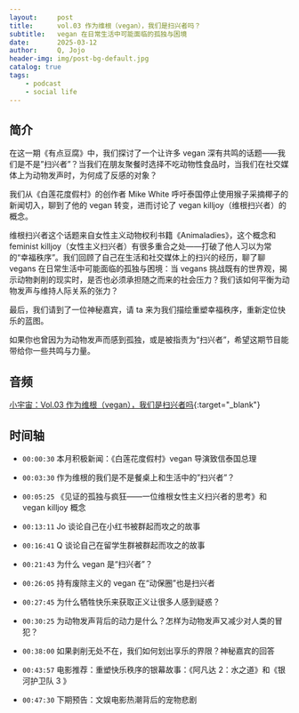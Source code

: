 ```yaml
---
layout:     post
title:      vol.03 作为维根（vegan），我们是扫兴者吗？
subtitle:   vegan 在日常生活中可能面临的孤独与困境
date:       2025-03-12
author:     Q, Jojo
header-img: img/post-bg-default.jpg
catalog: true
tags:
    - podcast
    - social life
---
```


## 简介

在这一期《有点豆腐》中，我们探讨了一个让许多 vegan 深有共鸣的话题——我们是不是”扫兴者”？当我们在朋友聚餐时选择不吃动物性食品时，当我们在社交媒体上为动物发声时，为何成了反感的对象？

我们从《白莲花度假村》的创作者 Mike White 呼吁泰国停止使用猴子采摘椰子的新闻切入，聊到了他的 vegan 转变，进而讨论了 vegan killjoy（维根扫兴者）的概念。

维根扫兴者这个话题来自女性主义动物权利书籍《Animaladies》，这个概念和 feminist killjoy（女性主义扫兴者）有很多重合之处——打破了他人习以为常的“幸福秩序”。我们回顾了自己在生活和社交媒体上的扫兴的经历，聊了聊 vegans 在日常生活中可能面临的孤独与困境：当 vegans 挑战既有的世界观，揭示动物剥削的现实时，是否也必须承担随之而来的社会压力？我们该如何平衡为动物发声与维持人际关系的张力？

最后，我们请到了一位神秘嘉宾，请 ta 来为我们描绘重塑幸福秩序，重新定位快乐的蓝图。

如果你也曾因为为动物发声而感到孤独，或是被指责为“扫兴者”，希望这期节目能带给你一些共鸣与力量。

## 音频

[小宇宙：Vol.03 作为维根（vegan），我们是扫兴者吗](https://www.xiaoyuzhoufm.com/episode/67d09669e924d4525af170df){:target="_blank"}

## 时间轴 

* `00:00:30` 本月积极新闻：《白莲花度假村》vegan 导演致信泰国总理

* `00:03:30` 作为维根的我们是不是餐桌上和生活中的”扫兴者”？

* `00:05:25` 《见证的孤独与疯狂——一位维根女性主义扫兴者的思考》和 vegan killjoy 概念

* `00:13:11` Jo 谈论自己在小红书被群起而攻之的故事

* `00:16:41` Q 谈论自己在留学生群被群起而攻之的故事

* `00:21:43` 为什么 vegan 是“扫兴者”？

* `00:26:05` 持有废除主义的 vegan 在“动保圈”也是扫兴者

* `00:27:45` 为什么牺牲快乐来获取正义让很多人感到疑惑？

* `00:30:25` 为动物发声背后的动力是什么？怎样为动物发声又减少对人类的冒犯？

* `00:38:00` 如果剥削无处不在，我们如何划出享乐的界限？神秘嘉宾的回答

* `00:43:57` 电影推荐：重塑快乐秩序的银幕故事：《阿凡达 2：水之道》和《银河护卫队 3 》

* `00:47:30` 下期预告：文娱电影热潮背后的宠物悲剧
